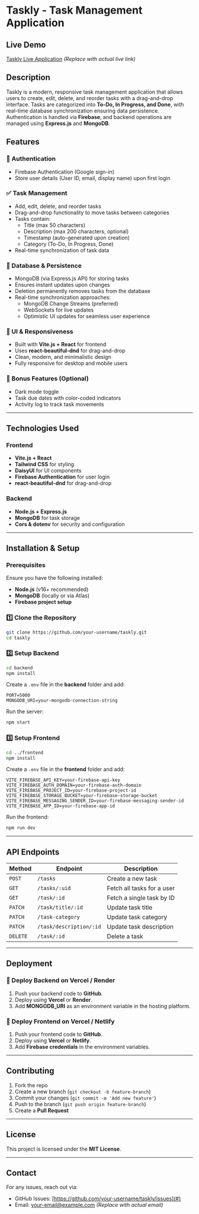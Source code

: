 # Taskly - Task Management Application

## Live Demo
[Taskly Live Application](#) *(Replace with actual live link)*

## Description
Taskly is a modern, responsive task management application that allows users to create, edit, delete, and reorder tasks with a drag-and-drop interface. Tasks are categorized into **To-Do, In Progress, and Done**, with real-time database synchronization ensuring data persistence. Authentication is handled via **Firebase**, and backend operations are managed using **Express.js** and **MongoDB**.

## Features
### 🔐 Authentication
- Firebase Authentication (Google sign-in)
- Store user details (User ID, email, display name) upon first login

### ✅ Task Management
- Add, edit, delete, and reorder tasks
- Drag-and-drop functionality to move tasks between categories
- Tasks contain:
  - Title (max 50 characters)
  - Description (max 200 characters, optional)
  - Timestamp (auto-generated upon creation)
  - Category (To-Do, In Progress, Done)
- Real-time synchronization of task data

### 💾 Database & Persistence
- MongoDB (via Express.js API) for storing tasks
- Ensures instant updates upon changes
- Deletion permanently removes tasks from the database
- Real-time synchronization approaches:
  - MongoDB Change Streams (preferred)
  - WebSockets for live updates
  - Optimistic UI updates for seamless user experience

### 🎨 UI & Responsiveness
- Built with **Vite.js + React** for frontend
- Uses **react-beautiful-dnd** for drag-and-drop
- Clean, modern, and minimalistic design
- Fully responsive for desktop and mobile users

### 🌙 Bonus Features (Optional)
- Dark mode toggle
- Task due dates with color-coded indicators
- Activity log to track task movements

---

## Technologies Used
### Frontend
- **Vite.js + React**
- **Tailwind CSS** for styling
- **DaisyUI** for UI components
- **Firebase Authentication** for user login
- **react-beautiful-dnd** for drag-and-drop

### Backend
- **Node.js + Express.js**
- **MongoDB** for task storage
- **Cors & dotenv** for security and configuration

---

## Installation & Setup
### Prerequisites
Ensure you have the following installed:
- **Node.js** (v16+ recommended)
- **MongoDB** (locally or via Atlas)
- **Firebase project setup**

### 1️⃣ Clone the Repository
```sh
git clone https://github.com/your-username/taskly.git
cd taskly
```

### 2️⃣ Setup Backend
```sh
cd backend
npm install
```
Create a `.env` file in the **backend** folder and add:
```env
PORT=5000
MONGODB_URI=your-mongodb-connection-string
```
Run the server:
```sh
npm start
```

### 3️⃣ Setup Frontend
```sh
cd ../frontend
npm install
```
Create a `.env` file in the **frontend** folder and add:
```env
VITE_FIREBASE_API_KEY=your-firebase-api-key
VITE_FIREBASE_AUTH_DOMAIN=your-firebase-auth-domain
VITE_FIREBASE_PROJECT_ID=your-firebase-project-id
VITE_FIREBASE_STORAGE_BUCKET=your-firebase-storage-bucket
VITE_FIREBASE_MESSAGING_SENDER_ID=your-firebase-messaging-sender-id
VITE_FIREBASE_APP_ID=your-firebase-app-id
```
Run the frontend:
```sh
npm run dev
```

---

## API Endpoints
| Method | Endpoint           | Description |
|--------|-------------------|-------------|
| `POST` | `/tasks`          | Create a new task |
| `GET`  | `/tasks/:uid`     | Fetch all tasks for a user |
| `GET`  | `/task/:id`       | Fetch a single task by ID |
| `PATCH`| `/task/title/:id` | Update task title |
| `PATCH`| `/task-category`  | Update task category |
| `PATCH`| `/task/description/:id` | Update task description |
| `DELETE`| `/task/:id`       | Delete a task |

---

## Deployment
### 🚀 Deploy Backend on Vercel / Render
1. Push your backend code to **GitHub**.
2. Deploy using **Vercel** or **Render**.
3. Add **MONGODB_URI** as an environment variable in the hosting platform.

### 🚀 Deploy Frontend on Vercel / Netlify
1. Push your frontend code to **GitHub**.
2. Deploy using **Vercel** or **Netlify**.
3. Add **Firebase credentials** in the environment variables.

---

## Contributing
1. Fork the repo
2. Create a new branch (`git checkout -b feature-branch`)
3. Commit your changes (`git commit -m 'Add new feature'`)
4. Push to the branch (`git push origin feature-branch`)
5. Create a **Pull Request**

---

## License
This project is licensed under the **MIT License**.

---

## Contact
For any issues, reach out via:
- GitHub Issues: [https://github.com/your-username/taskly/issues](#)
- Email: your-email@example.com *(Replace with actual email)*


